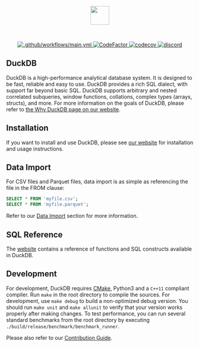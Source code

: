 <div align="center">
  <img src="https://duckdb.org/images/DuckDB_Logo_dl.png" height="50">
</div>
<p>&nbsp;</p>

<p align="center">
  <a href="https://github.com/duckdb/duckdb/actions">
    <img src="https://github.com/cwida/duckdb/workflows/.github/workflows/main.yml/badge.svg?branch=master" alt=".github/workflows/main.yml">
  </a>
  <a href="https://www.codefactor.io/repository/github/cwida/duckdb">
    <img src="https://www.codefactor.io/repository/github/cwida/duckdb/badge" alt="CodeFactor"/>
  </a>
  <a href="https://app.codecov.io/gh/duckdb/duckdb">
    <img src="https://codecov.io/gh/duckdb/duckdb/branch/master/graph/badge.svg?token=FaxjcfFghN" alt="codecov"/>
  </a>
  <a href="https://discord.gg/tcvwpjfnZx">
    <img src="https://shields.io/discord/909674491309850675" alt="discord" />
  </a>
</p>

## DuckDB
DuckDB is a high-performance analytical database system. It is designed to be fast, reliable and easy to use. DuckDB provides a rich SQL dialect, with support far beyond basic SQL. DuckDB supports arbitrary and nested correlated subqueries, window functions, collations, complex types (arrays, structs), and more. For more information on the goals of DuckDB, please refer to [the Why DuckDB page on our website](https://duckdb.org/docs/why_duckdb.html).

## Installation
If you want to install and use DuckDB, please see [our website](https://www.duckdb.org) for installation and usage instructions.

## Data Import
For CSV files and Parquet files, data import is as simple as referencing the file in the FROM clause:

```sql
SELECT * FROM 'myfile.csv';
SELECT * FROM 'myfile.parquet';
```

Refer to our [Data Import](https://duckdb.org/docs/data/overview) section for more information.

## SQL Reference
The [website](https://duckdb.org/docs/sql/introduction) contains a reference of functions and SQL constructs available in DuckDB.

## Development 
For development, DuckDB requires [CMake](https://cmake.org), Python3 and a `C++11` compliant compiler. Run `make` in the root directory to compile the sources. For development, use `make debug` to build a non-optimized debug version. You should run `make unit` and `make allunit` to verify that your version works properly after making changes. To test performance, you can run several standard benchmarks from the root directory by executing `./build/release/benchmark/benchmark_runner`.

Please also refer to our [Contribution Guide](CONTRIBUTING.md).


